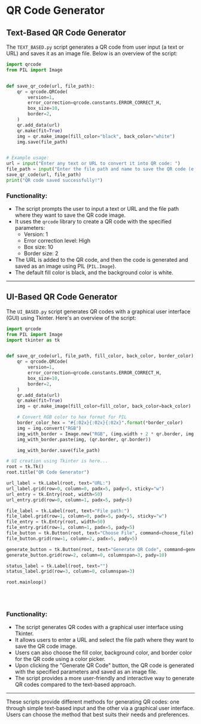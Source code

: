 
# QR Code Generator

## Text-Based QR Code Generator

The `TEXT_BASED.py` script generates a QR code from user input (a text or URL) and saves it as an image file. Below is an overview of the script:

```python
import qrcode
from PIL import Image


def save_qr_code(url, file_path):
    qr = qrcode.QRCode(
        version=1,
        error_correction=qrcode.constants.ERROR_CORRECT_H,
        box_size=10,
        border=2,
    )
    qr.add_data(url)
    qr.make(fit=True)
    img = qr.make_image(fill_color="black", back_color="white")
    img.save(file_path)


# Example usage:
url = input("Enter any text or URL to convert it into QR code: ")
file_path = input("Enter the file path and name to save the QR code (e.g., qr.png): ")
save_qr_code(url, file_path)
print("QR code saved successfully!")
```

### Functionality:
- The script prompts the user to input a text or URL and the file path where they want to save the QR code image.
- It uses the `qrcode` library to create a QR code with the specified parameters:
  - Version: 1
  - Error correction level: High
  - Box size: 10
  - Border size: 2
- The URL is added to the QR code, and then the code is generated and saved as an image using PIL (`PIL.Image`).
- The default fill color is black, and the background color is white.

---

## UI-Based QR Code Generator

The `UI_BASED.py` script generates QR codes with a graphical user interface (GUI) using Tkinter. Here's an overview of the script:

```python
import qrcode
from PIL import Image
import tkinter as tk


def save_qr_code(url, file_path, fill_color, back_color, border_color):
    qr = qrcode.QRCode(
        version=1,
        error_correction=qrcode.constants.ERROR_CORRECT_H,
        box_size=10,
        border=2,
    )
    qr.add_data(url)
    qr.make(fit=True)
    img = qr.make_image(fill_color=fill_color, back_color=back_color)

    # Convert RGB color to hex format for PIL
    border_color_hex = "#{:02x}{:02x}{:02x}".format(*border_color)
    img = img.convert("RGB")
    img_with_border = Image.new("RGB", (img.width + 2 * qr.border, img.height + 2 * qr.border), border_color_hex)
    img_with_border.paste(img, (qr.border, qr.border))

    img_with_border.save(file_path)

# UI creation using Tkinter is here...
root = tk.Tk()
root.title("QR Code Generator")

url_label = tk.Label(root, text="URL:")
url_label.grid(row=0, column=0, padx=5, pady=5, sticky="w")
url_entry = tk.Entry(root, width=50)
url_entry.grid(row=0, column=1, padx=5, pady=5)

file_label = tk.Label(root, text="File path:")
file_label.grid(row=1, column=0, padx=5, pady=5, sticky="w")
file_entry = tk.Entry(root, width=50)
file_entry.grid(row=1, column=1, padx=5, pady=5)
file_button = tk.Button(root, text="Choose File", command=choose_file)
file_button.grid(row=1, column=2, padx=5, pady=5)

generate_button = tk.Button(root, text="Generate QR Code", command=generate_qr)
generate_button.grid(row=2, column=0, columnspan=3, pady=10)

status_label = tk.Label(root, text="")
status_label.grid(row=3, column=0, columnspan=3)

root.mainloop()

    
     
```

### Functionality:
- The script generates QR codes with a graphical user interface using Tkinter.
- It allows users to enter a URL and select the file path where they want to save the QR code image.
- Users can also choose the fill color, background color, and border color for the QR code using a color picker.
- Upon clicking the "Generate QR Code" button, the QR code is generated with the specified parameters and saved as an image file.
- The script provides a more user-friendly and interactive way to generate QR codes compared to the text-based approach.

---

These scripts provide different methods for generating QR codes: one through simple text-based input and the other via a graphical user interface. Users can choose the method that best suits their needs and preferences.



